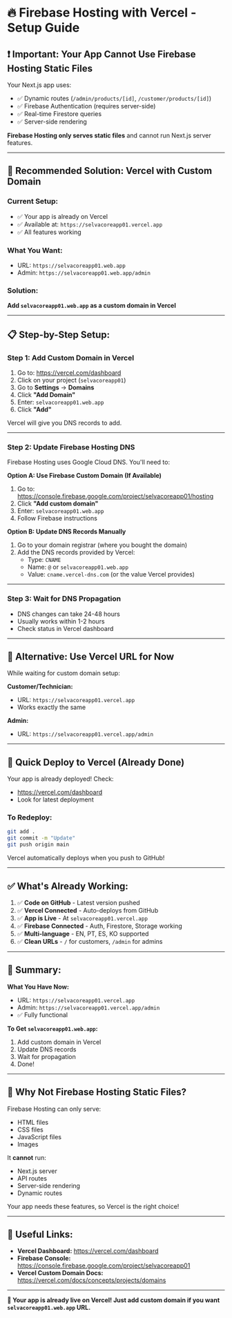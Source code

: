 # 🔥 Firebase Hosting with Vercel - Setup Guide

## ❗ **Important: Your App Cannot Use Firebase Hosting Static Files**

Your Next.js app uses:
- ✅ Dynamic routes (`/admin/products/[id]`, `/customer/products/[id]`)
- ✅ Firebase Authentication (requires server-side)
- ✅ Real-time Firestore queries
- ✅ Server-side rendering

**Firebase Hosting only serves static files** and cannot run Next.js server features.

---

## 🎯 **Recommended Solution: Vercel with Custom Domain**

### **Current Setup:**
- ✅ Your app is already on Vercel
- ✅ Available at: `https://selvacoreapp01.vercel.app`
- ✅ All features working

### **What You Want:**
- URL: `https://selvacoreapp01.web.app`
- Admin: `https://selvacoreapp01.web.app/admin`

### **Solution:**
**Add `selvacoreapp01.web.app` as a custom domain in Vercel**

---

## 📋 **Step-by-Step Setup:**

### **Step 1: Add Custom Domain in Vercel**

1. Go to: https://vercel.com/dashboard
2. Click on your project (`selvacoreapp01`)
3. Go to **Settings** → **Domains**
4. Click **"Add Domain"**
5. Enter: `selvacoreapp01.web.app`
6. Click **"Add"**

Vercel will give you DNS records to add.

---

### **Step 2: Update Firebase Hosting DNS**

Firebase Hosting uses Google Cloud DNS. You'll need to:

**Option A: Use Firebase Custom Domain (If Available)**
1. Go to: https://console.firebase.google.com/project/selvacoreapp01/hosting
2. Click **"Add custom domain"**
3. Enter: `selvacoreapp01.web.app`
4. Follow Firebase instructions

**Option B: Update DNS Records Manually**
1. Go to your domain registrar (where you bought the domain)
2. Add the DNS records provided by Vercel:
   - Type: `CNAME`
   - Name: `@` or `selvacoreapp01.web.app`
   - Value: `cname.vercel-dns.com` (or the value Vercel provides)

---

### **Step 3: Wait for DNS Propagation**

- DNS changes can take 24-48 hours
- Usually works within 1-2 hours
- Check status in Vercel dashboard

---

## 🔄 **Alternative: Use Vercel URL for Now**

While waiting for custom domain setup:

**Customer/Technician:**
- URL: `https://selvacoreapp01.vercel.app`
- Works exactly the same

**Admin:**
- URL: `https://selvacoreapp01.vercel.app/admin`

---

## 🚀 **Quick Deploy to Vercel (Already Done)**

Your app is already deployed! Check:
- https://vercel.com/dashboard
- Look for latest deployment

### **To Redeploy:**
```bash
git add .
git commit -m "Update"
git push origin main
```

Vercel automatically deploys when you push to GitHub!

---

## ✅ **What's Already Working:**

1. ✅ **Code on GitHub** - Latest version pushed
2. ✅ **Vercel Connected** - Auto-deploys from GitHub
3. ✅ **App is Live** - At `selvacoreapp01.vercel.app`
4. ✅ **Firebase Connected** - Auth, Firestore, Storage working
5. ✅ **Multi-language** - EN, PT, ES, KO supported
6. ✅ **Clean URLs** - `/` for customers, `/admin` for admins

---

## 🎯 **Summary:**

**What You Have Now:**
- URL: `https://selvacoreapp01.vercel.app`
- Admin: `https://selvacoreapp01.vercel.app/admin`
- ✅ Fully functional

**To Get `selvacoreapp01.web.app`:**
1. Add custom domain in Vercel
2. Update DNS records
3. Wait for propagation
4. Done!

---

## 📝 **Why Not Firebase Hosting Static Files?**

Firebase Hosting can only serve:
- HTML files
- CSS files  
- JavaScript files
- Images

It **cannot** run:
- Next.js server
- API routes
- Server-side rendering
- Dynamic routes

Your app needs these features, so Vercel is the right choice!

---

## 🔗 **Useful Links:**

- **Vercel Dashboard:** https://vercel.com/dashboard
- **Firebase Console:** https://console.firebase.google.com/project/selvacoreapp01
- **Vercel Custom Domain Docs:** https://vercel.com/docs/concepts/projects/domains

---

**🎉 Your app is already live on Vercel! Just add custom domain if you want `selvacoreapp01.web.app` URL.**

